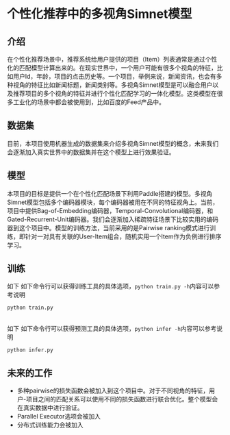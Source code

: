 # 个性化推荐中的多视角Simnet模型

## 介绍
在个性化推荐场景中，推荐系统给用户提供的项目（Item）列表通常是通过个性化的匹配模型计算出来的。在现实世界中，一个用户可能有很多个视角的特征，比如用户Id，年龄，项目的点击历史等。一个项目，举例来说，新闻资讯，也会有多种视角的特征比如新闻标题，新闻类别等。多视角Simnet模型是可以融合用户以及推荐项目的多个视角的特征并进行个性化匹配学习的一体化模型。这类模型在很多工业化的场景中都会被使用到，比如百度的Feed产品中。

## 数据集
目前，本项目使用机器生成的数据集来介绍多视角Simnet模型的概念，未来我们会逐渐加入真实世界中的数据集并在这个模型上进行效果验证。

## 模型
本项目的目标是提供一个在个性化匹配场景下利用Paddle搭建的模型。多视角Simnet模型包括多个编码器模块，每个编码器被用在不同的特征视角上。当前，项目中提供Bag-of-Embedding编码器，Temporal-Convolutional编码器，和Gated-Recurrent-Unit编码器。我们会逐渐加入稀疏特征场景下比较实用的编码器到这个项目中。模型的训练方法，当前采用的是Pairwise ranking模式进行训练，即针对一对具有关联的User-Item组合，随机实用一个Item作为负例进行排序学习。

## 训练
如下
如下命令行可以获得训练工具的具体选项，`python train.py -h`内容可以参考说明
```bash
python train.py
```
## 
如下
如下命令行可以获得预测工具的具体选项，`python infer -h`内容可以参考说明
```bash
python infer.py
```
## 未来的工作
- 多种pairwise的损失函数会被加入到这个项目中。对于不同视角的特征，用户-项目之间的匹配关系可以使用不同的损失函数进行联合优化。整个模型会在真实数据中进行验证。
- Parallel Executor选项会被加入
- 分布式训练能力会被加入
